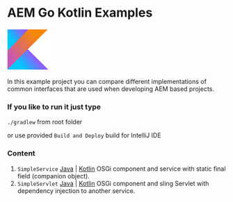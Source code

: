 # AEM Go Kotlin Examples

![logo](./src/resources/kotlin_logo.png)

In this example project you can compare different implementations of common interfaces that are used when developing AEM based projects.

### If you like to run it just type

`./gradlew` from root folder

or use provided `Build and Deploy` build for IntelliJ IDE

### Content

1. `SimpleService` 
[Java](/src/main/java/com/szokone/aem/gokotlin/java/service/SimpleService.java) 
|
[Kotlin](/src/main/kotlin/com/szokone/aem/gokotlin/kotlin/service/SimpleService.kt)
OSGi component and service with static final field (companion object).
2. `SimpleServlet`
[Java](/src/main/java/com/szokone/aem/gokotlin/java/service/SimpleSerlet.java) 
|
[Kotlin](/src/main/kotlin/com/szokone/aem/gokotlin/kotlin/service/SimpleServlet.kt)
OSGi component and sling Servlet with dependency injection to another service.